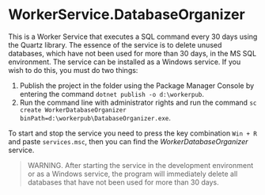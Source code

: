 # WorkerService.DatabaseOrganizer
This is a Worker Service that executes a SQL command every 30 days using the Quartz library.
The essence of the service is to delete unused databases, which have not been used for more than 30 days, in the MS SQL environment.
The service can be installed as a Windows service.
If you wish to do this, you must do two things:
1. Publish the project in the folder using the Package Manager Console by entering the command `dotnet publish -o d:\workerpub`.
2. Run the command line with administrator rights and run the command `sc create WorkerDatabaseOrganizer binPath=d:\workerpub\DatabaseOrganizer.exe`.

To start and stop the service you need to press the key combination `Win + R` and paste `services.msc`, then you can find the _WorkerDatabaseOrganizer_ service.

> WARNING. After starting the service in the development environment or as a Windows service, the program will immediately delete all databases that have not been used for more than 30 days.

